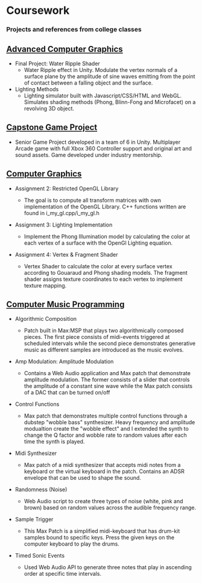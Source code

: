 # Coursework
### Projects and references from college classes
## [Advanced Computer Graphics](https://github.com/HungryAdi/Coursework/tree/master/AdvancedComputerGraphics)
 * Final Project: Water Ripple Shader
   - Water Ripple effect in Unity. Modulate the vertex normals of a surface plane by the amplitude of sine waves emitting from the point of contact between a falling object and the surface.
 * Lighting Methods
   - Lighting simulator built with Javascript/CSS/HTML and WebGL. Simulates shading methods (Phong, Blinn-Fong and Microfacet) on a revolving 3D object.
   
## [Capstone Game Project](https://github.com/HungryAdi/Coursework/tree/master/CapstoneGameProject)
 * Senior Game Project developed in a team of 6 in Unity. Multiplayer Arcade game with full Xbox 360 Controller support and original art and sound assets. Game developed under industry mentorship.
  
## [Computer Graphics](https://github.com/HungryAdi/Coursework/tree/master/ComputerGraphics) 
 * Assignment 2: Restricted OpenGL Library
   - The goal is to compute all transform matrices with own implementation of the OpenGL Library. C++ functions written are      found in i_my_gl.cpp/i_my_gl.h
    
 * Assignment 3: Lighting Implementation
   - Implement the Phong Illumination model by calculating the color at each vertex of a surface with the OpenGl Lighting        equation.
    
 * Assignment 4: Vertex & Fragment Shader
   - Vertex Shader to calculate the color at every surface vertex according to Gouaraud and Phong shading models. The            fragment shader assigns texture coordinates to each vertex to implement texture mapping.
    
## [Computer Music Programming](https://github.com/HungryAdi/Coursework/tree/master/ComputerMusicProgramming)
 * Algorithmic Composition 
   - Patch built in Max:MSP that plays two algorithmically composed pieces. The first piece consists of midi-events              triggered at scheduled intervals while the second piece demonstrates generative music as different samples are                introduced as the music evolves.
      
 * Amp Modulation: Amplitude Modulation
   - Contains a Web Audio application and Max patch that demonstrate amplitude modulation. The former consists of a slider       that controls the amplitude of a constant sine wave while the Max patch consists of a DAC that can be turned on/off
  
 * Control Functions
   - Max patch that demonstrates multiple control functions through a dubstep "wobble bass" synthesizer. Heavy frequency and      amplitude modualtion create the "wobble effect" and I extended the synth to change the Q factor and wobble rate to random      values after each time the synth is played.
   
 * Midi Synthesizer
   - Max patch of a midi synthesizer that accepts midi notes from a keyboard or the virtual keyboard in the patch. Contains an    ADSR envelope that can be used to shape the sound.
   
 * Randomness (Noise)
   - Web Audio script to create three types of noise (white, pink and brown) based on random values across the audible            frequency range.
   
 * Sample Trigger
   - This Max Patch is a simplified midi-keyboard that has drum-kit samples bound to specific keys. Press the given keys on      the computer keyboard to play the drums.
   
 * Timed Sonic Events
   - Used Web Audio API to generate three notes that play in ascending order at specific time intervals.
   
 
    
  
